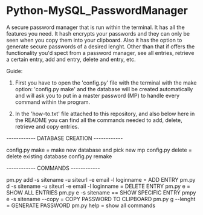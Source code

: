 # Python-MySQL_PasswordManager

A secure password manager that is run within the terminal. It has all the features you need.
It hash encrypts your passwords and they can only be seen when you copy them into your clipboard. 
Also it has the option to generate secure passwords of a desired lenght. Other than that if offers 
the functionality you'd spect from a password manager, see all entries, retrieve a certain entry, add 
and entry, delete and entry, etc.

Guide:

1. First you have to open the 'config.py' file with the terminal with the make option: 'config.py make'
and the database will be created automatically and will ask you to put in a master password (MP) to
handle every command within the program.

2. In the 'how-to.txt' file attached to this repository, and also below here in the README you can find all the commands
needed to add, delete, retrieve and copy entries. 

------------ DATABASE CREATION ------------

config.py make = make new database and pick new mp
config.py delete = delete existing database
config.py remake

------------ COMMANDS ------------

pm.py add -s sitename -u siteurl -e email -l loginname = ADD ENTRY 
pm.py d -s sitename -u siteurl -e email -l loginname = DELETE ENTRY
pm.py e = SHOW ALL ENTRIES
pm.py e -s sitename == SHOW SPECIFIC ENTRY
pmpy e -s sitename --copy = COPY PASSWORD TO CLIPBOARD
pm.py g --lenght = GENERATE PASSWORD
pm.py help = show all commands
